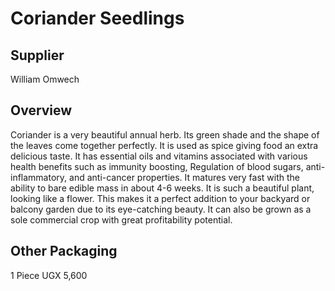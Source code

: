 # Coriander Seedlings

## Supplier
William Omwech

## Overview
Coriander is a very beautiful annual herb. Its green shade and the shape of the leaves come together perfectly. It is used as spice giving food an extra delicious taste. It has essential oils and vitamins associated with various health benefits such as immunity boosting, Regulation of blood sugars, anti-inflammatory, and anti-cancer properties. It matures very fast with the ability to bare edible mass in about 4-6 weeks. It is such a beautiful plant, looking like a flower. This makes it a perfect addition to your backyard or balcony garden due to its eye-catching beauty. It can also be grown as a sole commercial crop with great profitability potential.

## Other Packaging
1 Piece UGX 5,600

